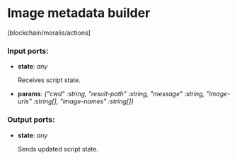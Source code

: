 # Image metadata builder

[blockchain/moralis/actions]

### Input ports:

* __state__: _any_

    Receives script state.



* __params__: _{"cwd" :string, "result-path" :string, "message" :string, "image-urls" :string[], "image-names" :string[]}_



### Output ports:

* __state__: _any_

    Sends updated script state.



